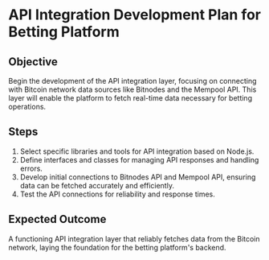 # API Integration Development Plan for Betting Platform

## Objective
Begin the development of the API integration layer, focusing on connecting with Bitcoin network data sources like Bitnodes and the Mempool API. This layer will enable the platform to fetch real-time data necessary for betting operations.

## Steps
1. Select specific libraries and tools for API integration based on Node.js.
2. Define interfaces and classes for managing API responses and handling errors.
3. Develop initial connections to Bitnodes API and Mempool API, ensuring data can be fetched accurately and efficiently.
4. Test the API connections for reliability and response times.

## Expected Outcome
A functioning API integration layer that reliably fetches data from the Bitcoin network, laying the foundation for the betting platform's backend.